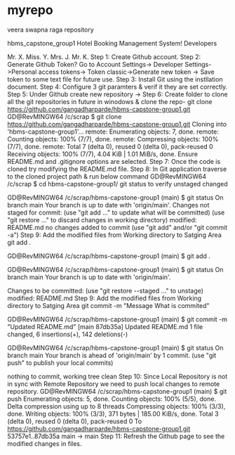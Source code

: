 # myrepo

veera swapna raga repository



hbms_capstone_group1
Hotel Booking Management System!
Developers

Mr. X. Miss. Y. Mrs. J. Mr. K. Step 1: Create Github account. Step 2: Generate Github Token? Go to Account Settings-> Developer Settings->Personal access tokens-> Token classic->Generate new token -> Save token to some text file for future use. Step 3: Install Git using the instllation document. Step 4: Configure 3 git paramters & verif it they are set correctly. Step 5: Under Github create new repository -> Step 6: Create folder to clone all the git repositories in future in winodows & clone the repo- git clone https://github.com/gangadharparde/hbms-capstone-group1.git GD@RevMINGW64 /c/scrap $ git clone https://github.com/gangadharparde/hbms-capstone-group1.git Cloning into 'hbms-capstone-group1'... remote: Enumerating objects: 7, done. remote: Counting objects: 100% (7/7), done. remote: Compressing objects: 100% (7/7), done. remote: Total 7 (delta 0), reused 0 (delta 0), pack-reused 0 Receiving objects: 100% (7/7), 4.04 KiB | 1.01 MiB/s, done. Ensure README.md and .gitignore options are selected. Step 7: Once the code is cloned try modifying the README.md file. Step 8: In Git application traverse to the cloned project path & run below command GD@RevMINGW64 /c/scrap $ cd hbms-capstone-group1/ git status to verify unstaged changed

GD@RevMINGW64 /c/scrap/hbms-capstone-group1 (main) $ git status On branch main Your branch is up to date with 'origin/main'. Changes not staged for commit: (use "git add ..." to update what will be committed) (use "git restore ..." to discard changes in working directory) modified: README.md no changes added to commit (use "git add" and/or "git commit -a") Step 9: Add the modified files from Working directory to Satging Area git add .

GD@RevMINGW64 /c/scrap/hbms-capstone-group1 (main)
$ git add .

GD@RevMINGW64 /c/scrap/hbms-capstone-group1 (main)
$ git status
On branch main
Your branch is up to date with 'origin/main'.

Changes to be committed:
(use "git restore --staged <file>..." to unstage)
        modified:   README.md
Step 9: Add the modified files from Working directory to Satging Area git commit -m "Message What is commited"

GD@RevMINGW64 /c/scrap/hbms-capstone-group1 (main)
$ git commit -m "Updated README.md"
[main 87db35a] Updated README.md
1 file changed, 6 insertions(+), 142 deletions(-)

GD@RevMINGW64 /c/scrap/hbms-capstone-group1 (main)
$ git status
On branch main
Your branch is ahead of 'origin/main' by 1 commit.
(use "git push" to publish your local commits)

nothing to commit, working tree clean
Step 10: Since Local Repository is not in sync with Remote Repository we need to push local changes to remote repository. GD@RevMINGW64 /c/scrap/hbms-capstone-group1 (main) $ git push Enumerating objects: 5, done. Counting objects: 100% (5/5), done. Delta compression using up to 8 threads Compressing objects: 100% (3/3), done. Writing objects: 100% (3/3), 371 bytes | 185.00 KiB/s, done. Total 3 (delta 0), reused 0 (delta 0), pack-reused 0 To https://github.com/gangadharparde/hbms-capstone-group1.git 53757e1..87db35a main -> main Step 11: Refresh the Github page to see the modified changes in files.
